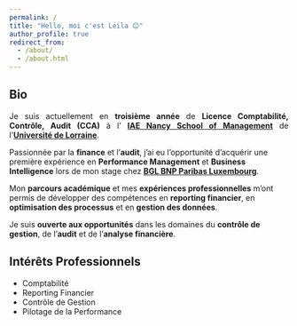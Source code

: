 ```yaml
---
permalink: /
title: "Hello, moi c'est Leila 😊"
author_profile: true
redirect_from: 
  - /about/
  - /about.html
---
```


Bio
---
<p style="text-align: justify;">
  Je suis actuellement en <strong>troisième année</strong> de <strong>Licence Comptabilité, Contrôle, Audit (CCA)</strong> à l’ 
  <strong><a href="http://iae-nancy.univ-lorraine.fr/fr" target="_blank">IAE Nancy School of Management</a></strong> 
  de l'<strong><a href="https://www.univ-lorraine.fr" target="_blank">Université de Lorraine</a></strong>. 

  Passionnée par la <strong>finance</strong> et l’<strong>audit</strong>, j’ai eu l’opportunité d’acquérir une première expérience en 
  <strong>Performance Management</strong> et <strong>Business Intelligence</strong> lors de mon stage chez 
  <strong><a href="https://www.bgl.lu/fr/particuliers.html" target="_blank">BGL BNP Paribas Luxembourg</a></strong>. 

  Mon <strong>parcours académique</strong> et mes <strong>expériences professionnelles</strong> m’ont permis de développer des compétences en 
  <strong>reporting financier</strong>, en <strong>optimisation des processus</strong> et en <strong>gestion des données</strong>. 

  Je suis <strong>ouverte aux opportunités</strong> dans les domaines du <strong>contrôle de gestion</strong>, de l’<strong>audit</strong> et de l’<strong>analyse financière</strong>.
</p>

Intérêts Professionnels
---
* Comptabilité
* Reporting Financier
* Contrôle de Gestion
* Pilotage de la Performance